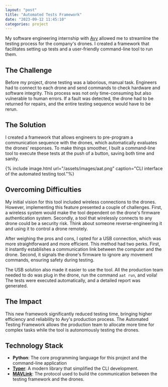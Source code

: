 ```yaml
---
layout: "post"
title: "Automated Tests Framework"
date: "2023-09-12 11:45:10"
categories: project
---
```


My software engineering internship with [Avy](https://avy.eu/) allowed me to streamline the testing process for the company's drones. I created a framework that facilitates setting up tests and a user-friendly command-line tool to run them.

## The Challenge
Before my project, drone testing was a laborious, manual task. Engineers had to connect to each drone and send commands to check hardware and software integrity. This process was not only time-consuming but also vulnerable to human errors. If a fault was detected, the drone had to be returned for repairs, and the entire testing sequence would have to be rerun.

## The Solution
I created a framework that allows engineers to pre-program a communication sequence with the drones, which automatically evaluates the drones' responses. To make things smoother, I built a command-line tool to execute these tests at the push of a button, saving both time and sanity.

{% include image.html url="/assets/images/aat.png" caption="CLI interface of the automated testing tool."%}

## Overcoming Difficulties
My initial vision for this tool included wireless connections to the drones. However, implementing this feature presented a couple of challenges. First, a wireless system would make the tool dependent on the drone's firmware authentication system. Secondly, a tool that wirelessly connects to any drone could be a security risk. Think about someone reverse-engineering it and using it to control a drone remotely.

After weighing the pros and cons, I opted for a USB connection, which was more straightforward and more efficient. This method had two perks. First, it instantly establishes a communication link between the computer and the drone. Second, it signals the drone's firmware to ignore any movement commands, ensuring safety during testing.

The USB solution also made it easier to use the tool. All the production team needed to do was plug in the drone, run the command `aat run`, and voila! The tests were executed automatically, and a detailed report was generated.

## The Impact
This new framework significantly reduced testing time, bringing higher efficiency and reliability to Avy's production process. The Automated Testing Framework allows the production team to allocate more time for complex tasks while the tool is autonomously testing the drones.

## Technology Stack
- **Python**: The core programming language for this project and the command-line application
- **[Typer](https://typer.tiangolo.com/)**: A modern library that simplified the CLI development. 
- **[MAVLink](https://mavlink.io/en/)**: The protocol used to build the communication between the testing framework and the drones.

